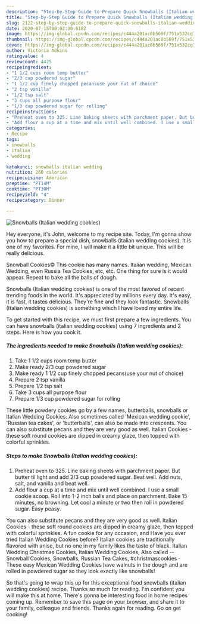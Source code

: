 ```yaml
---
description: "Step-by-Step Guide to Prepare Quick Snowballs (Italian wedding cookies)"
title: "Step-by-Step Guide to Prepare Quick Snowballs (Italian wedding cookies)"
slug: 2122-step-by-step-guide-to-prepare-quick-snowballs-italian-wedding-cookies
date: 2020-07-15T00:02:30.618Z
image: https://img-global.cpcdn.com/recipes/c444a201ac0b569f/751x532cq70/snowballs-italian-wedding-cookies-recipe-main-photo.jpg
thumbnail: https://img-global.cpcdn.com/recipes/c444a201ac0b569f/751x532cq70/snowballs-italian-wedding-cookies-recipe-main-photo.jpg
cover: https://img-global.cpcdn.com/recipes/c444a201ac0b569f/751x532cq70/snowballs-italian-wedding-cookies-recipe-main-photo.jpg
author: Victoria Adkins
ratingvalue: 4
reviewcount: 4425
recipeingredient:
- "1 1/2 cups room temp butter"
- "2/3 cup powdered sugar"
- "1 1/2 cup finely chopped pecansuse your nut of choice"
- "2 tsp vanilla"
- "1/2 tsp salt"
- "3 cups all purpose flour"
- "1/3 cup powdered sugar for rolling"
recipeinstructions:
- "Preheat oven to 325. Line baking sheets with parchment paper. But butter til light and add 2/3 cup powdered sugar. Beat well. Add nuts, salt, and vanilla and beat well."
- "Add flour a cup at a time and mix until well combined. I use a small cookie scoop. Roll into 1-2 inch balls and place on parchment. Bake 15 minutes, no browning. Let cool a minute or two then roll in powdered sugar. Easy peasy."
categories:
- Recipe
tags:
- snowballs
- italian
- wedding

katakunci: snowballs italian wedding 
nutrition: 260 calories
recipecuisine: American
preptime: "PT14M"
cooktime: "PT30M"
recipeyield: "4"
recipecategory: Dinner

---
```



![Snowballs (Italian wedding cookies)](https://img-global.cpcdn.com/recipes/c444a201ac0b569f/751x532cq70/snowballs-italian-wedding-cookies-recipe-main-photo.jpg)

Hey everyone, it's John, welcome to my recipe site. Today, I'm gonna show you how to prepare a special dish, snowballs (italian wedding cookies). It is one of my favorites. For mine, I will make it a little bit unique. This will be really delicious.

Snowball Cookies© This cookie has many names. Italian wedding, Mexican Wedding, even Russia Tea Cookies, etc, etc. One thing for sure is it would appear. Repeat to bake all the balls of dough.

Snowballs (Italian wedding cookies) is one of the most favored of recent trending foods in the world. It's appreciated by millions every day. It's easy, it is fast, it tastes delicious. They're fine and they look fantastic. Snowballs (Italian wedding cookies) is something which I have loved my entire life.


To get started with this recipe, we must first prepare a few ingredients. You can have snowballs (italian wedding cookies) using 7 ingredients and 2 steps. Here is how you cook it.

<!--inarticleads1-->

##### The ingredients needed to make Snowballs (Italian wedding cookies):

1. Take 1 1/2 cups room temp butter
1. Make ready 2/3 cup powdered sugar
1. Make ready 1 1/2 cup finely chopped pecans(use your nut of choice)
1. Prepare 2 tsp vanilla
1. Prepare 1/2 tsp salt
1. Take 3 cups all purpose flour
1. Prepare 1/3 cup powdered sugar for rolling


These little powdery cookies go by a few names, butterballs, snowballs or Italian Wedding Cookies. Also sometimes called &#39;Mexican wedding cookie&#39;, &#39;Russian tea cakes&#39;, or &#39;butterballs&#39;, can also be made into crescents. You can also substitute pecans and they are very good as well. Italian Cookies - these soft round cookies are dipped in creamy glaze, then topped with colorful sprinkles. 

<!--inarticleads2-->

##### Steps to make Snowballs (Italian wedding cookies):

1. Preheat oven to 325. Line baking sheets with parchment paper. But butter til light and add 2/3 cup powdered sugar. Beat well. Add nuts, salt, and vanilla and beat well.
1. Add flour a cup at a time and mix until well combined. I use a small cookie scoop. Roll into 1-2 inch balls and place on parchment. Bake 15 minutes, no browning. Let cool a minute or two then roll in powdered sugar. Easy peasy.


You can also substitute pecans and they are very good as well. Italian Cookies - these soft round cookies are dipped in creamy glaze, then topped with colorful sprinkles. A fun cookie for any occasion, and Have you ever tried Italian Wedding Cookies before? Italian cookies are traditionally flavored with anise, but no one in my family likes the taste of black. Italian Wedding Christmas Cookies, Italian Wedding Cookies, Also called -- Snowball Cookies, Snowballs, Russian Tea Cakes, #christmascookies · These easy Mexican Wedding Cookies have walnuts in the dough and are rolled in powdered sugar so they look exactly like snowballs! 

So that's going to wrap this up for this exceptional food snowballs (italian wedding cookies) recipe. Thanks so much for reading. I'm confident you will make this at home. There's gonna be interesting food in home recipes coming up. Remember to save this page on your browser, and share it to your family, colleague and friends. Thanks again for reading. Go on get cooking!
